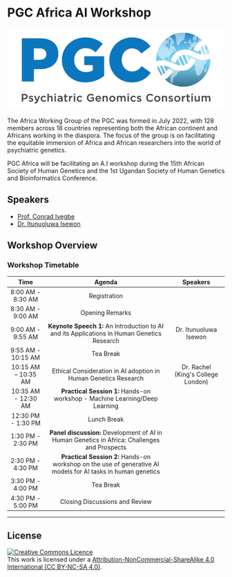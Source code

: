 # PGC Africa AI Workshop

![image](https://github.com/ItunuIsewon/PGCAfricaAI_2025/blob/main/Images/pgc_logo_website_v3.jpeg)

The Africa Working Group of the PGC was formed in July 2022, with 128 members across 18 countries representing both the African continent and Africans working in the diaspora. The focus of the group is on facilitating the equitable immersion of Africa and African researchers into the world of psychiatric genetics.

PGC Africa will be facilitating an A.I workshop during the 15th African Society of Human Genetics and the 1st Ugandan Society of Human Genetics and Bioinformatics Conference.

## Speakers
+ [Prof. Conrad Iyegbe](https://scholar.google.co.uk/citations?user=YyTSNGcAAAAJ&hl=en)
+ [Dr. Itunuoluwa Isewon](https://scholar.google.com/citations?user=haW6Ux8AAAAJ&hl=en)


## Workshop Overview
### Workshop Timetable

|**Time**|**Agenda**|**Speakers**|
|:---:|:---:|:---:|
8:00 AM - 8:30 AM| Registration| |
8:30 AM - 9:00 AM| Opening Remarks| |
9:00 AM - 9:55 AM|**Keynote Speech 1:** An Introduction to AI and its Applications in Human Genetics Research| Dr. Itunuoluwa Isewon||
9:55 AM - 10:15 AM| Tea Break||
10:15 AM – 10:35 AM| Ethical Consideration in AI adoption in Human Genetics Research|Dr. Rachel (King's College London)|
10:35 AM - 12:30 AM| **Practical Session 1:** Hands-on workshop - Machine Learning/Deep Learning||
12:30 PM - 1:30 PM| Lunch Break ||
1:30 PM - 2:30 PM|**Panel discussion:** Development of AI in Human Genetics in Africa: Challenges and Prospects||
2:30 PM - 4:30 PM| **Practical Session 2:** Hands-on workshop on the use of generative AI models for AI tasks in human genetics||
3:30 PM - 4:00 PM| Tea Break||
4:30 PM - 5:00 PM| Closing Discussions and Review||


******
## License
<a rel="license" href="http://creativecommons.org/licenses/by/4.0/"><img alt="Creative Commons Licence" style="border-width:0" src="https://i.creativecommons.org/l/by-nc-sa/4.0/88x31.png" /></a><br />This work is licensed under a <a rel="license" href="https://creativecommons.org/licenses/by-nc-sa/4.0/">Attribution-NonCommercial-ShareAlike 4.0 International (CC BY-NC-SA 4.0)</a>.
